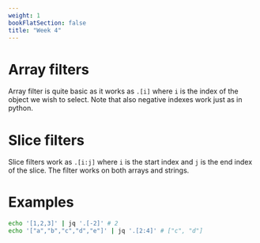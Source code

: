 ```yaml
---
weight: 1
bookFlatSection: false
title: "Week 4"
---
```


# Array filters
Array filter is quite basic as it works as `.[i]` where `i` is the index of the object we wish to select.
Note that also negative indexes work just as in python.

# Slice filters
Slice filters work as `.[i:j]` where `i` is the start index and `j` is the end index of the slice.
The filter works on both arrays and strings.

# Examples
```bash
echo '[1,2,3]' | jq '.[-2]' # 2
echo '["a","b","c","d","e"]' | jq '.[2:4]' # ["c", "d"] 
```

